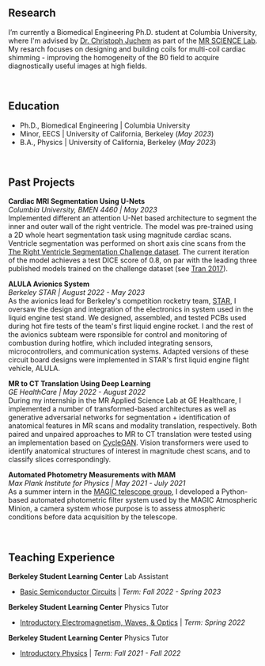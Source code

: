 ## Research 
I’m currently a Biomedical Engineering Ph.D. student at Columbia University, where I'm advised by [Dr. Christoph Juchem](https://www.engineering.columbia.edu/faculty/christoph-juchem) as part of the [MR SCIENCE Lab](https://juchem.bme.columbia.edu/). My resarch focuses on designing and building coils for multi-coil cardiac shimming - improving the homogeneity of the B0 field to acquire diagnostically useful images at high fields.  

&nbsp;
&nbsp;

## Education
- Ph.D., Biomedical Engineering | Columbia University             		
- Minor, EECS | University of California, Berkeley (_May 2023_) 			        		
- B.A., Physics | University of California, Berkeley (_May 2023_)

&nbsp;
&nbsp;

## Past Projects

**Cardiac MRI Segmentation Using U-Nets** \
_Columbia University, BMEN 4460 | May 2023_ \
Implemented different an attention U-Net based architecture to segment the inner and outer wall of the right ventricle. The model was pre-trained using a 2D whole heart segmentation task using magnitude cardiac scans. Ventricle segmentation was performed on  short axis cine scans from the [The Right Ventricle Segmentation Challenge dataset](https://rvsc.projets.litislab.fr/). The current iteration of the model achieves a test DICE score of 0.8, on par with the leading three published models trained on the challenge dataset (see [Tran 2017](https://arxiv.org/abs/1604.00494)).

**ALULA Avionics System** \
_Berkeley STAR | August 2022 - May 2023_\
As the avionics lead for Berkeley's competition rocketry team, [STAR](https://stars.studentorg.berkeley.edu/subteams.html), I oversaw the design and integration of the electronics in system used in the liquid engine test stand. We designed, assembled, and tested PCBs used during hot fire tests of the team's first liquid engine rocket. I and the rest of the avionics subteam were rsponsible for  control and monitoring of combustion during hotfire, which included integrating  sensors, microcontrollers, and communication systems. Adapted versions of these circuit board designs were implemented in STAR's first liquid engine flight vehicle, ALULA. 

**MR to CT Translation Using Deep Learning** \
_GE HealthCare | May 2022 - August 2022_\
During my internship in the MR Applied Science Lab at GE Healthcare, I implemented a number of transformed-based architectures as well as generative adversarial networks for segmentation + identification of anatomical features in MR scans and modality translation, respectively. Both paired and unpaired approaches to MR to CT translation were tested using an implementation based on [CycleGAN](https://github.com/junyanz/CycleGAN). Vision transformers were used to identify anatomical structures of interest in magnitude chest scans, and to classify slices correspondingly. 

**Automated Photometry Measurements with MAM** \
_Max Plank Institute for Physics | May 2021 - July 2021_ \
As a summer intern in the [MAGIC telescope group](https://www.mpp.mpg.de/forschung/magic), I developed a Python-based automated photometric filter system used by the MAGIC Atmospheric Minion, a camera system whose purpose is to assess atmospheric conditions before data acquisition by the telescope. 

&nbsp;
&nbsp;

## Teaching Experience 

 **Berkeley Student Learning Center** Lab Assistant 
 - [Basic Semiconductor Circuits](https://classes.berkeley.edu/content/2023-spring-physics-111a-101-lec-101) | _Term: Fall 2022 - Spring 2023_
&nbsp;

**Berkeley Student Learning Center** Physics Tutor 
- [Introductory Electromagnetism, Waves, & Optics](https://classes.berkeley.edu/content/2024-spring-physics-7b-001-lec-001) | _Term: Spring 2022_
&nbsp;

**Berkeley Student Learning Center** Physics Tutor
- [Introductory Physics](https://classes.berkeley.edu/content/2024-spring-physics-8a-001-lec-001) | _Term: Fall 2021 - Fall 2022_
&nbsp;
